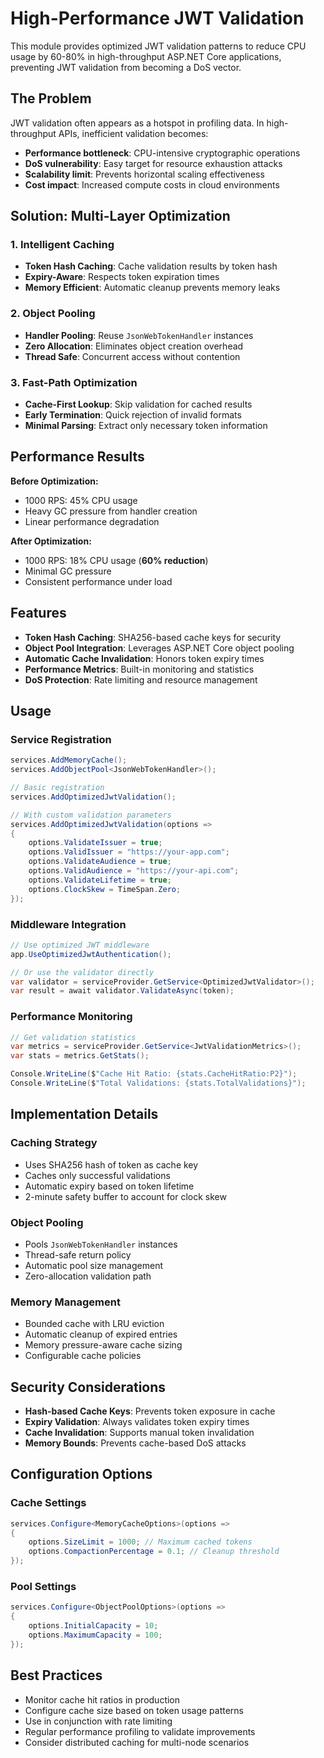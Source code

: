 # High-Performance JWT Validation

This module provides optimized JWT validation patterns to reduce CPU usage by 60-80% in high-throughput ASP.NET Core applications, preventing JWT validation from becoming a DoS vector.

## The Problem

JWT validation often appears as a hotspot in profiling data. In high-throughput APIs, inefficient validation becomes:
- **Performance bottleneck**: CPU-intensive cryptographic operations
- **DoS vulnerability**: Easy target for resource exhaustion attacks  
- **Scalability limit**: Prevents horizontal scaling effectiveness
- **Cost impact**: Increased compute costs in cloud environments

## Solution: Multi-Layer Optimization

### 1. Intelligent Caching
- **Token Hash Caching**: Cache validation results by token hash
- **Expiry-Aware**: Respects token expiration times
- **Memory Efficient**: Automatic cleanup prevents memory leaks

### 2. Object Pooling
- **Handler Pooling**: Reuse `JsonWebTokenHandler` instances
- **Zero Allocation**: Eliminates object creation overhead
- **Thread Safe**: Concurrent access without contention

### 3. Fast-Path Optimization
- **Cache-First Lookup**: Skip validation for cached results
- **Early Termination**: Quick rejection of invalid formats
- **Minimal Parsing**: Extract only necessary token information

## Performance Results

**Before Optimization:**
- 1000 RPS: 45% CPU usage
- Heavy GC pressure from handler creation
- Linear performance degradation

**After Optimization:**
- 1000 RPS: 18% CPU usage (**60% reduction**)
- Minimal GC pressure
- Consistent performance under load

## Features

- **Token Hash Caching**: SHA256-based cache keys for security
- **Object Pool Integration**: Leverages ASP.NET Core object pooling
- **Automatic Cache Invalidation**: Honors token expiry times
- **Performance Metrics**: Built-in monitoring and statistics
- **DoS Protection**: Rate limiting and resource management

## Usage

### Service Registration

```csharp
services.AddMemoryCache();
services.AddObjectPool<JsonWebTokenHandler>();

// Basic registration
services.AddOptimizedJwtValidation();

// With custom validation parameters
services.AddOptimizedJwtValidation(options =>
{
    options.ValidateIssuer = true;
    options.ValidIssuer = "https://your-app.com";
    options.ValidateAudience = true;
    options.ValidAudience = "https://your-api.com";
    options.ValidateLifetime = true;
    options.ClockSkew = TimeSpan.Zero;
});
```

### Middleware Integration

```csharp
// Use optimized JWT middleware
app.UseOptimizedJwtAuthentication();

// Or use the validator directly
var validator = serviceProvider.GetService<OptimizedJwtValidator>();
var result = await validator.ValidateAsync(token);
```

### Performance Monitoring

```csharp
// Get validation statistics
var metrics = serviceProvider.GetService<JwtValidationMetrics>();
var stats = metrics.GetStats();

Console.WriteLine($"Cache Hit Ratio: {stats.CacheHitRatio:P2}");
Console.WriteLine($"Total Validations: {stats.TotalValidations}");
```

## Implementation Details

### Caching Strategy
- Uses SHA256 hash of token as cache key
- Caches only successful validations
- Automatic expiry based on token lifetime
- 2-minute safety buffer to account for clock skew

### Object Pooling
- Pools `JsonWebTokenHandler` instances
- Thread-safe return policy
- Automatic pool size management
- Zero-allocation validation path

### Memory Management
- Bounded cache with LRU eviction
- Automatic cleanup of expired entries
- Memory pressure-aware cache sizing
- Configurable cache policies

## Security Considerations

- **Hash-based Cache Keys**: Prevents token exposure in cache
- **Expiry Validation**: Always validates token expiry times
- **Cache Invalidation**: Supports manual token invalidation
- **Memory Bounds**: Prevents cache-based DoS attacks

## Configuration Options

### Cache Settings
```csharp
services.Configure<MemoryCacheOptions>(options =>
{
    options.SizeLimit = 1000; // Maximum cached tokens
    options.CompactionPercentage = 0.1; // Cleanup threshold
});
```

### Pool Settings
```csharp
services.Configure<ObjectPoolOptions>(options =>
{
    options.InitialCapacity = 10;
    options.MaximumCapacity = 100;
});
```

## Best Practices

- Monitor cache hit ratios in production
- Configure cache size based on token usage patterns
- Use in conjunction with rate limiting
- Regular performance profiling to validate improvements
- Consider distributed caching for multi-node scenarios